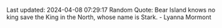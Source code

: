 Last updated: 2024-04-08 07:29:17
Random Quote: Bear Island knows no king save the King in the North, whose name is Stark.  -  Lyanna Mormont